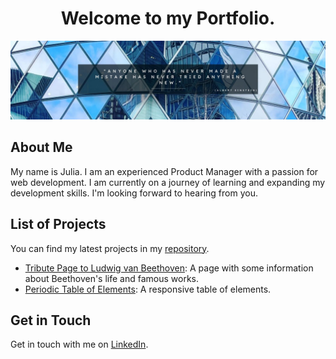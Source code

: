 <h1 align="center">
  Welcome to my Portfolio.
</h1>

![Blue banner with Albert Einstein quote.](/images/banner.jpg)


## About Me
My name is Julia. I am an experienced Product Manager with a passion for web development. I am currently on a journey of learning and expanding my development skills. I'm looking forward to hearing from you.

## List of Projects
You can find my latest projects in my [repository](https://github.com/nJulia128/nJulia128).

- [Tribute Page to Ludwig van Beethoven](https://html-preview.github.io/?url=https://github.com/nJulia128/nJulia128/blob/main/Tribute%20Page/tribute.html): A page with some information about Beethoven's life and famous works.
- [Periodic Table of Elements](https://html-preview.github.io/?url=https://github.com/nJulia128/nJulia128/blob/main/Table%20of%20Elements/elements-grid.html): A responsive table of elements. 

## Get in Touch
Get in touch with me on [LinkedIn](https://www.linkedin.com/in/julia-passenberger/).


